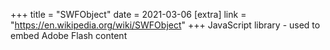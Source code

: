 +++
title = "SWFObject"
date = 2021-03-06
[extra]
link = "https://en.wikipedia.org/wiki/SWFObject"
+++
JavaScript library - used to embed Adobe Flash content

